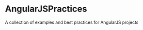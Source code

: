 AngularJSPractices
==================

A collection of examples and best practices for AngularJS projects

